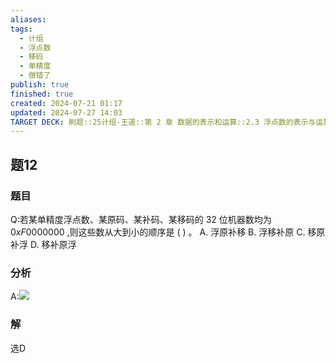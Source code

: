 ```yaml
---
aliases: 
tags:
  - 计组
  - 浮点数
  - 移码
  - 单精度
  - 做错了
publish: true
finished: true
created: 2024-07-21 01:17
updated: 2024-07-27 14:03
TARGET DECK: 刷题::25计组-王道::第 2 章 数据的表示和运算::2.3 浮点数的表示与运算::题12
---
```


## 题12
### 题目
Q:若某单精度浮点数、某原码、某补码、某移码的 32 位机器数均为 ${0xF0000000}$ ,则这些数从大到小的顺序是 ( ) 。
A. 浮原补移 B. 浮移补原 C. 移原补浮 D. 移补原浮
### 分析
A:![](https://img.hwenyi.live/202407271404750.webp)
### 解
选D
